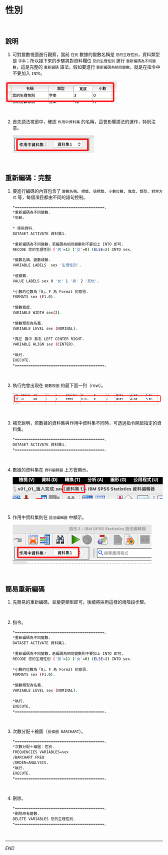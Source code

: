 # 性別

<br>

## 說明

1. 可對變數視圖進行觀察，當前 `性別` 數據的變數名稱是 `您的生理性別`，資料類型是 `字串`；所以接下來的步驟將對資料欄位 `您的生理性別` 進行 `重新編碼為不同變數`，這是完整的 `重新編碼` 語法，假如要進行 `重新編碼為相同變數`，就是在指令中不要加入 `INTO`。

![](images/img_04.png)

<br>

2. 首先語法視窗中，確認 `作用中資料集` 的名稱，這會影響語法的運作，特別注意。

    ![](images/img_02.png)

<br>

## 重新編碼：完整

1. 要進行編碼的內容包含了 `變數名稱`、`標籤`、`值標籤`、`小數位數`、`寬度`、`類型`、`對齊方式` 等，每個項目都由不同的語句控制。

    ```bash
    *========================================.
    *重新編碼為不同變數.
    *年齡.

    * 使用資料.
    DATASET ACTIVATE 資料集1.

    *重新編碼為不同變數，若編碼為相同變數則不要加上 INTO 即可.
    RECODE 您的生理性別 ('男'=1) ('女'=0) (ELSE=2) INTO sex.

    *變數名稱、變數標籤.
    VARIABLE LABELS  sex '生理性別'.

    *值標籤.
    VALUE LABELS sex 0 '女' 1 '男' 2 '其他'.

    *小數的位數為「0」，F 為 Format 的意思.
    FORMATS sex (F1.0).

    *變數寬度.
    VARIABLE WIDTH sex(2).

    *變數類型為名義.
    VARIABLE LEVEL sex (NOMINAL).

    *靠左 置中 靠右 LEFT CENTER RIGHT.
    VARIABLE ALIGN sex (CENTER).

    *執行.
    EXECUTE.
    *========================================.
    ```

<br>

2. 執行完會出現在 `變數視圖` 的最下面一列（row）。

    ![](images/img_03.png)

<br>

3. 補充說明，若數據的資料集與作用中資料集不同時，可透過指令開啟指定的資料集。

    ```bash
    *========================================.
    DATASET ACTIVATE 資料集1.
    *========================================.
    ```

<br>

4. 數據的資料集在 `資料編輯器` 上方會顯示。

    ![](images/img_05.png)

<br>

5. 作用中資料集則在 `語法編輯器` 中顯示。

    ![](images/img_06.png)

<br>

## 簡易重新編碼

1. 先簡易的重新編碼，並變更類型即可。後續將採用這樣的兩階段步驟。

<br>

2. 指令。

    ```bash
    *========================================.
    *重新編碼為不同變數.
    DATASET ACTIVATE 資料集1.

    *重新編碼為不同變數，若編碼為相同變數則不要加上 INTO 即可.
    RECODE 您的生理性別 ('男'=1) ('女'=0) (ELSE=2) INTO sex.

    *小數的位數為「0」，F 為 Format 的意思.
    FORMATS sex (F1.0).

    *變數類型為名義.
    VARIABLE LEVEL sex (NOMINAL).

    *執行.
    EXECUTE.
    *========================================.
    ```

<br>

3. 次數分配＋繪圖（`長條圖 BARCHART`）。

    ```bash
    *========================================.
    *次數分配＋繪圖：性別.
    FREQUENCIES VARIABLES=sex
    /BARCHART FREQ
    /ORDER=ANALYSIS.
    *執行.
    EXECUTE.
    *========================================.
    ```

<br>

4. 刪除。

    ```bash
    *========================================.
    *刪除原有變數.
    DELETE VARIABLES 您的生理性別.
    *========================================.
    ```

<br>

___

_END_
